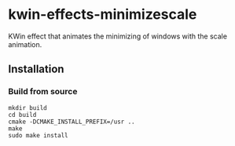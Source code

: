 # kwin-effects-minimizescale

KWin effect that animates the minimizing of windows with the scale animation.

## Installation

### Build from source

```
mkdir build
cd build
cmake -DCMAKE_INSTALL_PREFIX=/usr ..
make
sudo make install
```
